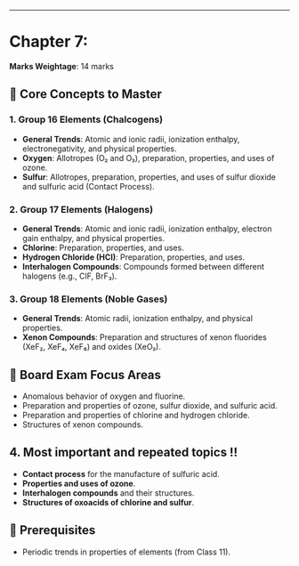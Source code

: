 
---

# Chapter 7: 
**Marks Weightage**: 14 marks

## 🎯 Core Concepts to Master

### 1. Group 16 Elements (Chalcogens)
- **General Trends**: Atomic and ionic radii, ionization enthalpy, electronegativity, and physical properties.
- **Oxygen**: Allotropes (O₂ and O₃), preparation, properties, and uses of ozone.
- **Sulfur**: Allotropes, preparation, properties, and uses of sulfur dioxide and sulfuric acid (Contact Process).

### 2. Group 17 Elements (Halogens)
- **General Trends**: Atomic and ionic radii, ionization enthalpy, electron gain enthalpy, and physical properties.
- **Chlorine**: Preparation, properties, and uses.
- **Hydrogen Chloride (HCl)**: Preparation, properties, and uses.
- **Interhalogen Compounds**: Compounds formed between different halogens (e.g., ClF, BrF₃).

### 3. Group 18 Elements (Noble Gases)
- **General Trends**: Atomic radii, ionization enthalpy, and physical properties.
- **Xenon Compounds**: Preparation and structures of xenon fluorides (XeF₂, XeF₄, XeF₆) and oxides (XeO₃).

## 📝 Board Exam Focus Areas
- Anomalous behavior of oxygen and fluorine.
- Preparation and properties of ozone, sulfur dioxide, and sulfuric acid.
- Preparation and properties of chlorine and hydrogen chloride.
- Structures of xenon compounds.

## 4. Most important and repeated topics !!
- **Contact process** for the manufacture of sulfuric acid.
- **Properties and uses of ozone**.
- **Interhalogen compounds** and their structures.
- **Structures of oxoacids of chlorine and sulfur**.

## 🔗 Prerequisites
- Periodic trends in properties of elements (from Class 11).
